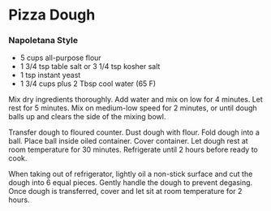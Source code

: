 # Pizza Dough

### Napoletana Style

* 5 cups all-purpose flour
* 1 3/4 tsp table salt or 3 1/4 tsp kosher salt
* 1 tsp instant yeast
* 1 3/4 cups plus 2 Tbsp cool water (65 F)

Mix dry ingredients thoroughly. Add water and mix on low for 4 minutes. Let rest
for 5 minutes. Mix on medium-low speed for 2 minutes, or until dough balls up
  and clears the side of the mixing bowl.

Transfer dough to floured counter. Dust dough with flour. Fold dough into
a ball. Place ball inside oiled container. Cover container. Let dough rest at
room temperature for 30 minutes. Refrigerate until 2 hours before ready to cook.

When taking out of refrigerator, lightly oil a non-stick surface and cut the
dough into 6 equal pieces. Gently handle the dough to prevent degasing. Once
dough is transferred, cover and let sit at room temperature for 2 hours.
